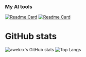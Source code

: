 
### My AI tools
[![Readme Card](https://github-readme-stats.vercel.app/api/pin/?username=awekrx&repo=ChatGPT-MidJourney-prompt&theme=dark)](https://github.com/awekrx/ChatGPT-MidJourney-prompt)
[![Readme Card](https://github-readme-stats.vercel.app/api/pin/?username=awekrx&repo=AutoDoc-ChatGPT&theme=dark)](https://github.com/awekrx/AutoDoc-ChatGPT)


# GitHub stats
![awekrx's GitHub stats](https://github-readme-stats.vercel.app/api?username=awekrx&show_icons=true&theme=dark)
![Top Langs](https://github-readme-stats.vercel.app/api/top-langs/?username=awekrx&layout=compact&theme=dark)
